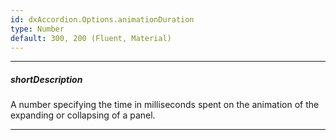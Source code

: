 ```yaml
---
id: dxAccordion.Options.animationDuration
type: Number
default: 300, 200 (Fluent, Material)
---
```

---
##### shortDescription
A number specifying the time in milliseconds spent on the animation of the expanding or collapsing of a panel.

---
